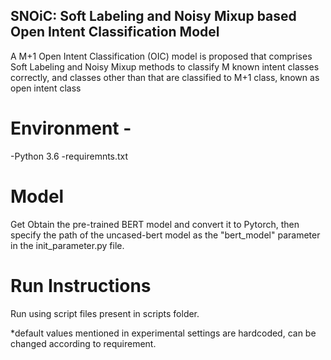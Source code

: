 ## SNOiC: Soft Labeling and Noisy Mixup based Open Intent Classification Model

A M+1 Open Intent Classification (OIC) model is proposed that comprises
Soft Labeling and Noisy Mixup methods to classify M known intent classes
correctly, and classes other than that are classified to M+1 class, known as
open intent class

# Environment -
-Python 3.6
-requiremnts.txt

# Model 
Get Obtain the pre-trained BERT model and convert it to Pytorch, then specify the path of the uncased-bert model as the "bert_model" parameter in the init_parameter.py file.

# Run Instructions
Run using script files present in scripts folder.

*default values mentioned in experimental settings are hardcoded, can be changed according to requirement.



